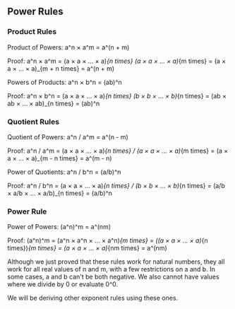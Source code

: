 Power Rules
-------

### Product Rules

Product of Powers: a^n × a^m = a^(n + m)

Proof:
a^n × a^m = (a × a × ... × a)_{n times} (a × a × ... × a)_{m times} =  (a × a × ... × a)_{m + n times} = a^(n + m)

Powers of Products: a^n × b^n = (ab)^n

Proof:
a^n × b^n = (a × a × ... × a)_{n times} (b × b × ... × b)_{n times} =  (ab × ab × ... × ab)_{n times} = (ab)^n


### Quotient Rules

Quotient of Powers: a^n / a^m = a^(n - m)

Proof:
a^n / a^m = (a × a × ... × a)_{n times} / (a × a × ... × a)_{m times} =  (a × a × ... × a)_{m - n times} = a^(m - n)

Power of Quotients: a^n / b^n = (a/b)^n

Proof:
a^n / b^n = (a × a × ... × a)_{n times} / (b × b × ... × b)_{n times} = (a/b × a/b × ... × a/b)_{n times} = (a/b)^n


### Power Rule

Power of Powers: (a^n)^m = a^(nm)

Proof:
(a^n)^m = (a^n × a^n × ... × a^n)_{m times} = ((a × a × ... × a)_{n times})_{m times} = (a × a × ... × a)_{nm times} = a^(nm)


Although we just proved that these rules work for natural numbers, they all work for all real values of n and m, with a few restrictions on a and b. In some cases, a and b can't be both negative. We also cannot have values where we divide by 0 or evaluate 0^0.

We will be deriving other exponent rules using these ones.